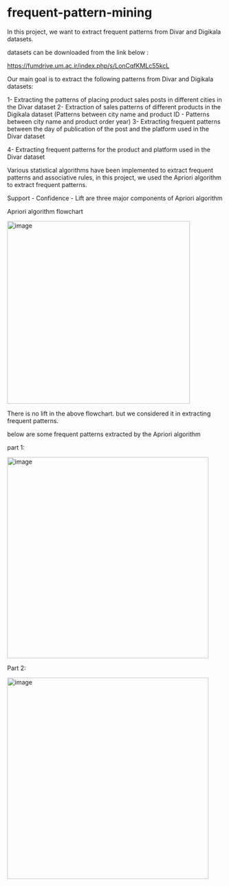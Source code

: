 # frequent-pattern-mining
In this project, we want to extract frequent patterns from Divar and Digikala datasets.

datasets can be downloaded from the link below :

https://fumdrive.um.ac.ir/index.php/s/LonCqfKMLc55kcL

Our main goal is to extract the following patterns from Divar and Digikala datasets:

1- Extracting the patterns of placing product sales posts in different cities in the Divar dataset
2- Extraction of sales patterns of different products in the Digikala dataset (Patterns between city name and product ID - Patterns between city name and product order year)
3- Extracting frequent patterns between the day of publication of the post and the platform used in the Divar dataset

4- Extracting frequent patterns for the product and platform used in the Divar dataset

Various statistical algorithms have been implemented to extract frequent patterns and associative rules, in this project, we used the Apriori algorithm to extract frequent patterns.

Support - Confidence - Lift are three major components of Apriori algorithm

Apriori algorithm flowchart

<img width="425" alt="image" src="https://user-images.githubusercontent.com/47056654/195401231-748cd527-c620-449f-9579-6423ef36d267.png">

There is no lift in the above flowchart. but we considered it in extracting frequent patterns.

below are some frequent patterns extracted by the Apriori algorithm 

part 1:

<img width="468" alt="image" src="https://user-images.githubusercontent.com/47056654/195396293-ba231d91-262e-46a1-ae64-94e15d4e2f46.png">

Part 2:

<img width="468" alt="image" src="https://user-images.githubusercontent.com/47056654/195396389-df20a6b9-c71a-4178-9193-05283ba4f273.png">







